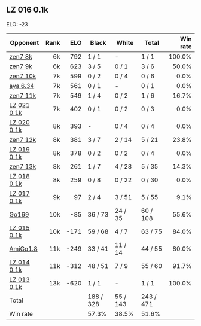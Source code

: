 ## LZ 016 0.1k ##

ELO: -23

Opponent | Rank | ELO | Black | White | Total | Win rate
---------|-----:|----:|-------|-------|-------|-------:
[zen7 8k](zen7%208k.md) | 6k | 792 | 1 / 1 | - | 1 / 1 | 100.0%
[zen7 9k](zen7%209k.md) | 6k | 623 | 3 / 5 | 0 / 1 | 3 / 6 | 50.0%
[zen7 10k](zen7%2010k.md) | 7k | 599 | 0 / 2 | 0 / 4 | 0 / 6 | 0.0%
[aya 6.34](aya%206.34.md) | 7k | 561 | 0 / 1 | - | 0 / 1 | 0.0%
[zen7 11k](zen7%2011k.md) | 7k | 549 | 1 / 4 | 0 / 2 | 1 / 6 | 16.7%
[LZ 021 0.1k](LZ%20021%200.1k.md) | 7k | 402 | 0 / 1 | 0 / 2 | 0 / 3 | 0.0%
[LZ 020 0.1k](LZ%20020%200.1k.md) | 8k | 393 | - | 0 / 4 | 0 / 4 | 0.0%
[zen7 12k](zen7%2012k.md) | 8k | 381 | 3 / 7 | 2 / 14 | 5 / 21 | 23.8%
[LZ 019 0.1k](LZ%20019%200.1k.md) | 8k | 378 | 0 / 2 | 0 / 2 | 0 / 4 | 0.0%
[zen7 13k](zen7%2013k.md) | 8k | 261 | 1 / 7 | 4 / 28 | 5 / 35 | 14.3%
[LZ 018 0.1k](LZ%20018%200.1k.md) | 8k | 259 | 0 / 8 | 0 / 22 | 0 / 30 | 0.0%
[LZ 017 0.1k](LZ%20017%200.1k.md) | 9k | 97 | 2 / 4 | 3 / 51 | 5 / 55 | 9.1%
[Go169](Go169.md) | 10k | -85 | 36 / 73 | 24 / 35 | 60 / 108 | 55.6%
[LZ 015 0.1k](LZ%20015%200.1k.md) | 10k | -171 | 59 / 68 | 4 / 7 | 63 / 75 | 84.0%
[AmiGo1.8](AmiGo1.8.md) | 11k | -249 | 33 / 41 | 11 / 14 | 44 / 55 | 80.0%
[LZ 014 0.1k](LZ%20014%200.1k.md) | 11k | -312 | 48 / 51 | 7 / 9 | 55 / 60 | 91.7%
[LZ 013 0.1k](LZ%20013%200.1k.md) | 13k | -620 | 1 / 1 | - | 1 / 1 | 100.0%
Total | | | 188 / 328 | 55 / 143 | 243 / 471 | 
Win rate| | | 57.3% | 38.5% | 51.6% | 
